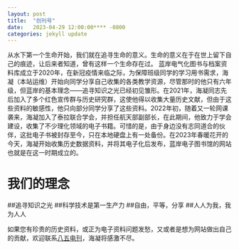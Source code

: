 ```yaml
---
layout: post
title:  "创刊号"
date:   2023-04-29 12:00:00**** -0800
categories: jekyll update
---
```


从水下第一个生命开始，我们就在追寻生命的意义。生命的意义在于在世上留下自己的痕迹，让后来者知道，曾有这样一个生命存在过。
蓝岸电气化图书与档案资料库成立于2020年，在新冠疫情来临之际，为保障班级同学的学习用书需求，海凝（本站运维）开始向同学分享自己收集的各类教学资源，尽管那时的他只有六年级，但蓝岸的基本理念——追寻知识之光已经初见雏形。在2021年，海凝同志先后加入了多个红色宣传群与历史研究群，这使他得以收集大量历史文献，但由于这些资料的敏感性，他只向部分同学分享了这些资料。2022年初，随着又一轮网课袭来，海凝加入了泰拉联合学会，并担任航天部副部长，在此期间，他致力于学会建设，收集了不少理化领域的电子书籍。可惜的是，由于身边没有志同道合的伙伴，这批电子书被封存至今，只在本地硬盘上有一处备份。在2023年春暖花开的今天，海凝开始收集历史数据资料，并将其电子化后发布，蓝岸电子图书馆的网站也就是在这一时期成立的。

# 我们的理念
##追寻知识之光
##科学技术是第一生产力
##自由，平等，分享
##人人为我，我为人人

如果您有珍贵的历史资料，或正为电子资料问题发愁，又或者是想为网站做出自己的贡献，欢迎联系[八五电刊](xueshe85@outlook.com)，海凝将感激不尽。
